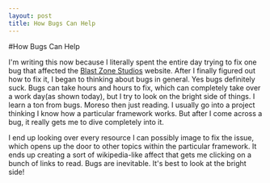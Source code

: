 ```yaml
---
layout: post
title: How Bugs Can Help
---
```


#How Bugs Can Help

I'm writing this now because I literally spent the entire day trying to fix one
bug that affected the [Blast Zone Studios](http://blastzonestudios.com) website.
After I finally figured out how to fix it, I began to thinking about bugs in general.
Yes bugs definitely suck. Bugs can take hours and hours to fix, which can
completely take over a work day(as shown today), but I try to look on the bright
side of things. I learn a ton from bugs. Moreso then just reading. I usually
go into a project thinking I know how a particular framework works. But after
I come across a bug, it really gets me to dive completely into it.

I end up looking over every resource I can possibly image to fix the issue,
which opens up the door to other topics within the particular framework. It ends
up creating a sort of wikipedia-like affect that gets me clicking on a bunch of
links to read. Bugs are inevitable. It's best to look at the bright side!
